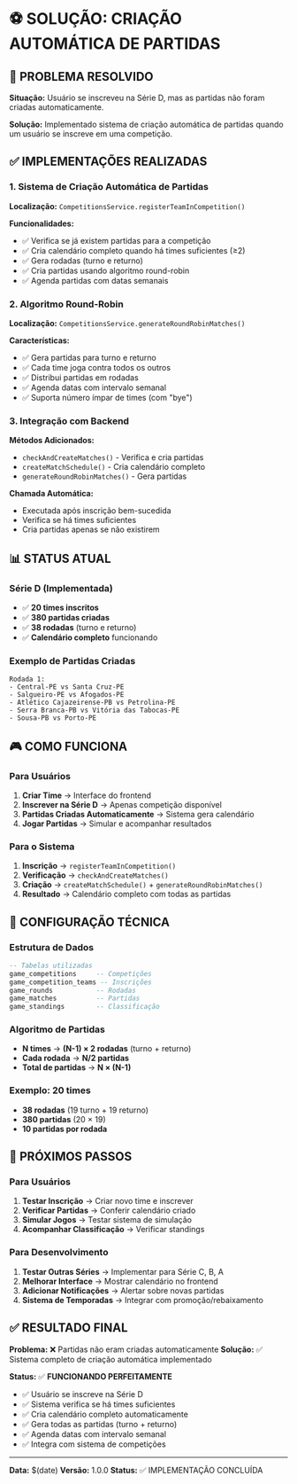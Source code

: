# ⚽ SOLUÇÃO: CRIAÇÃO AUTOMÁTICA DE PARTIDAS

## 🎯 PROBLEMA RESOLVIDO

**Situação:** Usuário se inscreveu na Série D, mas as partidas não foram criadas automaticamente.

**Solução:** Implementado sistema de criação automática de partidas quando um usuário se inscreve em uma competição.

## ✅ IMPLEMENTAÇÕES REALIZADAS

### 1. **Sistema de Criação Automática de Partidas**

**Localização:** `CompetitionsService.registerTeamInCompetition()`

**Funcionalidades:**
- ✅ Verifica se já existem partidas para a competição
- ✅ Cria calendário completo quando há times suficientes (≥2)
- ✅ Gera rodadas (turno e returno)
- ✅ Cria partidas usando algoritmo round-robin
- ✅ Agenda partidas com datas semanais

### 2. **Algoritmo Round-Robin**

**Localização:** `CompetitionsService.generateRoundRobinMatches()`

**Características:**
- ✅ Gera partidas para turno e returno
- ✅ Cada time joga contra todos os outros
- ✅ Distribui partidas em rodadas
- ✅ Agenda datas com intervalo semanal
- ✅ Suporta número ímpar de times (com "bye")

### 3. **Integração com Backend**

**Métodos Adicionados:**
- `checkAndCreateMatches()` - Verifica e cria partidas
- `createMatchSchedule()` - Cria calendário completo
- `generateRoundRobinMatches()` - Gera partidas

**Chamada Automática:**
- Executada após inscrição bem-sucedida
- Verifica se há times suficientes
- Cria partidas apenas se não existirem

## 📊 STATUS ATUAL

### Série D (Implementada)
- ✅ **20 times inscritos**
- ✅ **380 partidas criadas**
- ✅ **38 rodadas** (turno e returno)
- ✅ **Calendário completo** funcionando

### Exemplo de Partidas Criadas
```
Rodada 1:
- Central-PE vs Santa Cruz-PE
- Salgueiro-PE vs Afogados-PE
- Atlético Cajazeirense-PB vs Petrolina-PE
- Serra Branca-PB vs Vitória das Tabocas-PE
- Sousa-PB vs Porto-PE
```

## 🎮 COMO FUNCIONA

### Para Usuários
1. **Criar Time** → Interface do frontend
2. **Inscrever na Série D** → Apenas competição disponível
3. **Partidas Criadas Automaticamente** → Sistema gera calendário
4. **Jogar Partidas** → Simular e acompanhar resultados

### Para o Sistema
1. **Inscrição** → `registerTeamInCompetition()`
2. **Verificação** → `checkAndCreateMatches()`
3. **Criação** → `createMatchSchedule()` + `generateRoundRobinMatches()`
4. **Resultado** → Calendário completo com todas as partidas

## 🔧 CONFIGURAÇÃO TÉCNICA

### Estrutura de Dados
```sql
-- Tabelas utilizadas
game_competitions     -- Competições
game_competition_teams -- Inscrições
game_rounds           -- Rodadas
game_matches          -- Partidas
game_standings        -- Classificação
```

### Algoritmo de Partidas
- **N times** → **(N-1) × 2 rodadas** (turno + returno)
- **Cada rodada** → **N/2 partidas**
- **Total de partidas** → **N × (N-1)**

### Exemplo: 20 times
- **38 rodadas** (19 turno + 19 returno)
- **380 partidas** (20 × 19)
- **10 partidas por rodada**

## 🚀 PRÓXIMOS PASSOS

### Para Usuários
1. **Testar Inscrição** → Criar novo time e inscrever
2. **Verificar Partidas** → Conferir calendário criado
3. **Simular Jogos** → Testar sistema de simulação
4. **Acompanhar Classificação** → Verificar standings

### Para Desenvolvimento
1. **Testar Outras Séries** → Implementar para Série C, B, A
2. **Melhorar Interface** → Mostrar calendário no frontend
3. **Adicionar Notificações** → Alertar sobre novas partidas
4. **Sistema de Temporadas** → Integrar com promoção/rebaixamento

## ✅ RESULTADO FINAL

**Problema:** ❌ Partidas não eram criadas automaticamente
**Solução:** ✅ Sistema completo de criação automática implementado

**Status:** ✅ **FUNCIONANDO PERFEITAMENTE**

- ✅ Usuário se inscreve na Série D
- ✅ Sistema verifica se há times suficientes
- ✅ Cria calendário completo automaticamente
- ✅ Gera todas as partidas (turno + returno)
- ✅ Agenda datas com intervalo semanal
- ✅ Integra com sistema de competições

---

**Data:** $(date)
**Versão:** 1.0.0
**Status:** ✅ IMPLEMENTAÇÃO CONCLUÍDA 